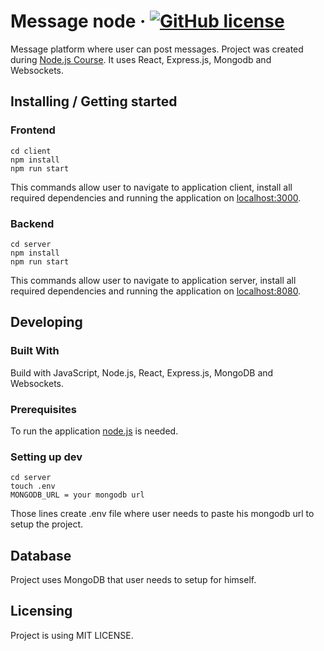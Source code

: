 # Message node &middot; [![GitHub license](https://img.shields.io/badge/license-MIT-blue.svg?style=flat-square)](https://github.com/Wawrzynn/message-node/blob/main/LICENSE)

Message platform where user can post messages. Project was created during [Node.js Course](https://www.udemy.com/course/nodejs-the-complete-guide/). It uses React, Express.js, Mongodb and Websockets.

## Installing / Getting started

### Frontend
```shell
cd client
npm install
npm run start
```
This commands allow user to navigate to application client, install all required dependencies and running the application on [localhost:3000](http://localhost:3000/).

### Backend
```shell
cd server
npm install
npm run start
```
This commands allow user to navigate to application server, install all required dependencies and running the application on [localhost:8080](http://localhost:8080/).

## Developing

### Built With
Build with JavaScript, Node.js, React, Express.js, MongoDB and Websockets.

### Prerequisites
To run the application [node.js](https://nodejs.org/en) is needed.

### Setting up dev
```shell
cd server
touch .env
MONGODB_URL = your mongodb url
```
Those lines create .env file where user needs to paste his mongodb url to setup the project.

## Database

Project uses MongoDB that user needs to setup for himself.

## Licensing

Project is using MIT LICENSE.
